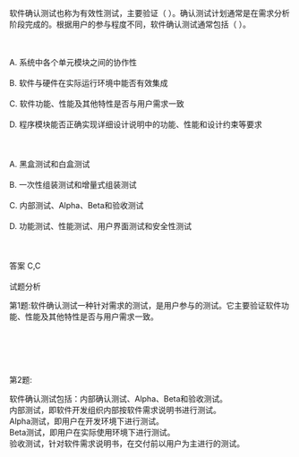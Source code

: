 <div class="detail lh2"><p>软件确认测试也称为有效性测试，主要验证（ ）。确认测试计划通常是在需求分析阶段完成的。根据用户的参与程度不同，软件确认测试通常包括（ ）。</p><br/><br/>A. 系统中各个单元模块之间的协作性<br/><br/>B. 软件与硬件在实际运行环境中能否有效集成<br/><br/>C. 软件功能、性能及其他特性是否与用户需求一致<br/><br/>D. 程序模块能否正确实现详细设计说明中的功能、性能和设计约束等要求<br/><br/><br/><br/>A. 黑盒测试和白盒测试<br/><br/>B. 一次性组装测试和增量式组装测试<br/><br/>C. 内部测试、Alpha、Beta和验收测试<br/><br/>D. 功能测试、性能测试、用户界面测试和安全性测试<br/><br/><br/><br/>答案 C,C<br/><br/>试题分析<br/><p>第1题:软件确认测试一种针对需求的测试，是用户参与的测试。它主要验证软件功能、性能及其他特性是否与用户需求一致。<br/><br/></p><p><br/></p><p><br/></p><p>第2题:</p><p>
</p><div>
软件确认测试包括：内部确认测试、Alpha、Beta和验收测试。  <br/></div><div>
内部测试，即软件开发组织内部按软件需求说明书进行测试。</div><div>Alpha测试，即用户在开发环境下进行测试。</div><div>Beta测试，即用户在实际使用环境下进行测试。</div><div>验收测试，针对软件需求说明书，在交付前以用户为主进行的测试。
</div></div>